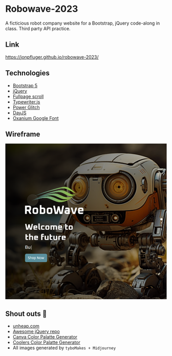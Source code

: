 # Robowave-2023

A ficticious robot company website for a Bootstrap, jQuery code-along in class. Third party API practice.

## Link

https://jonpfluger.github.io/robowave-2023/

## Technologies
* [Bootstrap 5](https://getbootstrap.com/)
* [jQuery](https://api.jquery.com/)
* [Fullpage scroll](https://alvarotrigo.com/fullPage/#)
* [Typewriter.js](https://safi.me.uk/typewriterjs/)
* [Power Glitch](https://github.com/7PH/powerglitch)
* [DayJS](https://day.js.org/)
* [Oxanium Google Font](https://fonts.google.com/specimen/Oxanium)

## Wireframe

![wireframe](./assets/images/screenshot.png)

## Shout outs 📢

* [unheap.com](http://unheap.com/)
* [Awesome jQuery repo](https://github.com/petk/awesome-jquery)
* [Canva Color Palatte Generator](https://www.canva.com/colors/color-palette-generator/)
* [Coolers Color Palatte Generator](https://coolors.co)
* All images generated by `tyboMakes + Midjourney`
